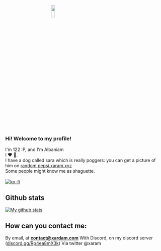 <p float="left" align="center">
  
  &nbsp;&nbsp;&nbsp;&nbsp;&nbsp;&nbsp;&nbsp;&nbsp;&nbsp;&nbsp;&nbsp;&nbsp;&nbsp;&nbsp;&nbsp;&nbsp;&nbsp;&nbsp;
  &nbsp;&nbsp;&nbsp;&nbsp;&nbsp;&nbsp;&nbsp;&nbsp;&nbsp;&nbsp;&nbsp;&nbsp;&nbsp;&nbsp;&nbsp;&nbsp;&nbsp;&nbsp;<img src="https://i.ibb.co/n0C9kvJ/o.png" width=15% height=10%/>
</p>

### Hi! Welcome to my profile!
I'm 122 :P, and I'm Albaniam<br/> 
I ❤ 🥖.<br/> 
I have a dog called sara which is really poggers: you can get a picture of him on [random.pepsi.xaram.xyz](https://random.pepsi.xshadow.xyz)<br/> 
Some people might know me as shaguette.<br/><br/>
[![ko-fi](https://ko-fi.com/img/githubbutton_sm.svg)](https://ko-fi.com/I3I87ZFES)

## Github stats
[![My github stats](https://github-readme-stats.vercel.app/api?username=whiteneone00&count_private=true&include_all_commits=true&theme=vision-friendly-dark&show_icons=true)](https://stats.xaram.com)

## How can you contact me:
By email, at **contact@xardam.com**
With Discord, on my discord server ([discord.gg/Rp4ea8mX3k](https://discord.gg/Rp4ea8mX3k))
Via twitter @xaram
